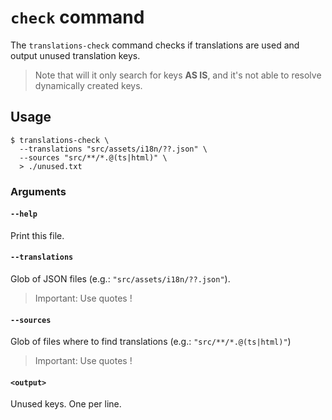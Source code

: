 # `check` command

The `translations-check` command checks if translations are used and output unused translation keys.

> Note that will it only search for keys **AS IS**, and it's not able to resolve dynamically created keys.

## Usage

    $ translations-check \
      --translations "src/assets/i18n/??.json" \
      --sources "src/**/*.@(ts|html)" \
      > ./unused.txt

### Arguments

#### `--help`

Print this file.

#### `--translations`

Glob of JSON files (e.g.: `"src/assets/i18n/??.json"`).

> Important: Use quotes !

#### `--sources`

Glob of files where to find translations (e.g.: `"src/**/*.@(ts|html)"`)

> Important: Use quotes !

#### `<output>`

Unused keys. One per line.
